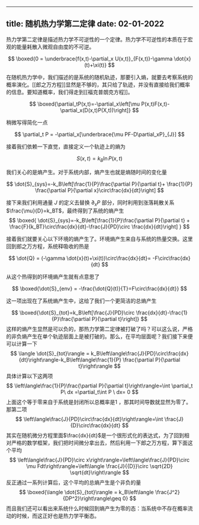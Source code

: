 
---
title: 随机热力学第二定律
date: 02-01-2022
---
热力学第二定律是描述热力学不可逆性的一个定律。热力学不可逆性的本质在于宏观的能量耗散入微观自由度的不可逆。

$$
\boxed{0  = \underbrace{f(x,t)-\partial_x U(x,t)}_{F(x,t)}-\gamma \dot{x}(t)+\xi(t)}
$$

在随机热力学中，我们描述的是系统的随机轨迹，那要引入熵，就要去考察系统的概率演化。[[郎之万方程]]显然是不够的，其只给了轨迹，并没有直接给我们概率的信息。要知道概率，我们得走到[[福克普朗克方程]]。

$$
\boxed{\partial_tP(x,t)=-\partial_x\left[\mu P(x,t)F(x,t)-\partial_x(D(x,t)P(X,t))\right]}
$$

稍微写得简化一点

$$
\partial_t P = -\partial_x[\underbrace{\mu PF-D\partial_xP}_{J}]
$$

接着我们依赖一下直觉，直接定义一个轨迹上的熵为

$$
S(x,t) = k_B\ln P(x,t)
$$


我们关心的是熵产生。对于系统内部，熵产生也就是熵随时间的变化量

$$
\dot{S}_{sys}=-k_B\left[\frac{1}{P}\frac{\partial P}{\partial t}+ \frac{1}{P} \frac{\partial P}{\partial x}\circ\frac{dx}{dt}\right]
$$

接下来我们利用通量 $J$ 的定义去替换 $\partial_x P$ 部分，同时利用到涨落耗散关系 $\frac{\mu}{D}=k_BT$，最终得到了系统的熵产生
$$
\boxed{
\dot{S}_{sys}=-k_B\left[\frac{1}{P}\frac{\partial P}{\partial t} + \frac{F}{k_BT}\circ\frac{dx}{dt}-\frac{J}{PD}\circ \frac{dx}{dt}\right]
}
$$

接着我们就要关心以下环境的熵产生了。环境熵产生来自与系统的热量交换。这里回到郎之万方程，系统释吸收的热是

$$
\dot{Q} = (-\gamma \dot{x}(t)+\xi(t))\circ\frac{dx}{dt}= -F\circ\frac{dx}{dt}
$$

从这个热得到的环境熵产生就有点意思了

$$
\boxed{\dot{S}_{env} = -\frac{\dot{Q}(t)}{T}=F\circ\frac{dx}{dt}}
$$

这一项出现在了系统熵产生中，这给了我们一个更简洁的总熵产生

$$
\boxed{\dot{S}_{tot}=k_B\left[\frac{J}{PD}\circ \frac{dx}{dt}-\frac{1}{P}\frac{\partial P}{\partial t}\right]}
$$
这样的熵产生显然是可以负的，那热力学第二定律被打破了吗？可以这么说，严格的非负熵产生在单个轨迹层面上是被打破的。那么，在平均层面呢？我们接下来便可以计算一下
$$
\langle \dot{S}_{tot}\rangle  = k_B\left\langle\frac{J}{PD}\circ\frac{dx}{dt}\right\rangle-k_B\left\langle\frac{1}{P} \frac{\partial P}{\partial t}\right\rangle
$$
具体计算以下这两项
$$
\left\langle\frac{1}{P}\frac{\partial P}{\partial t}\right\rangle=\int \partial_t P\  dx =\partial_t\int P \ dx= 0
$$
上面这个等于零来自于系统是封闭所以总概率是$1$ ，那其时间导数就显然为零了。那第二项
$$
\left\langle\frac{J}{PD}\circ\frac{dx}{dt}\right\rangle=\int \frac{J}{D}\circ\frac{dx}{dt}
$$
其实在随机微分方程里面$\frac{dx}{dt}$是一个很形式化的表达式，为了回到相对严格的数学框架，我们把时间微分拿出去，然后利用一下郎之万方程，算下面这个平均
$$
\left\langle\frac{J}{PD}\circ x\right\rangle=\left\langle\frac{J}{PD}\circ \mu Fdt\right\rangle+\left\langle \frac{J}{{D}}\circ \sqrt{2D} \sqrt{dt}\right\rangle
$$
反正通过一系列计算后，这个平均的总熵产生是个非负的量
$$
\boxed{\langle \dot{S}_{tot}\rangle = k_B\left\langle \frac{J^2}{DP^2}\right\rangle\geq 0}
$$
而且我们还可以看出来系统什么时候回到熵产生为零的态：当系统中不存在概率流动的时候，而这正好也是热力学平衡态。